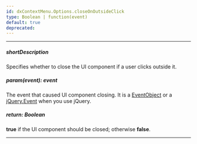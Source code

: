 ```yaml
---
id: dxContextMenu.Options.closeOnOutsideClick
type: Boolean | function(event)
default: true
deprecated: 
---
```

---
##### shortDescription
Specifies whether to close the UI component if a user clicks outside it.

##### param(event): event
The event that caused UI component closing. It is a [EventObject](/api-reference/50%20Common/Object%20Structures/EventObject '/Documentation/ApiReference/Common/Object_Structures/EventObject/') or a <a href="http://api.jquery.com/category/events/event-object/" target="_blank">jQuery.Event</a> when you use jQuery.

##### return: Boolean
**true** if the UI component should be closed; otherwise **false**.

---
